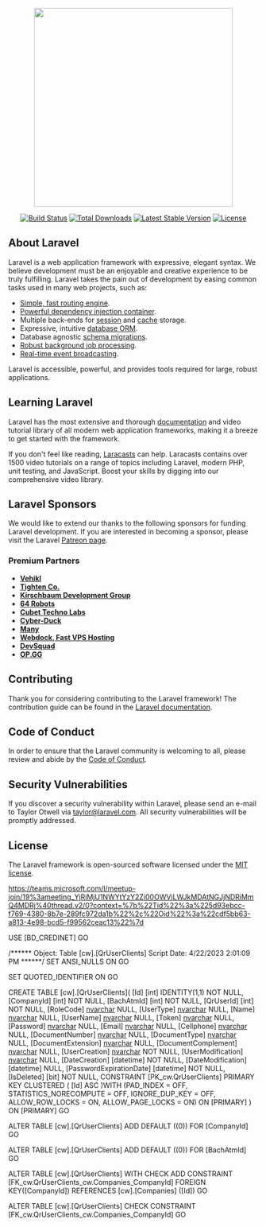 <p align="center"><a href="https://laravel.com" target="_blank"><img src="https://raw.githubusercontent.com/laravel/art/master/logo-lockup/5%20SVG/2%20CMYK/1%20Full%20Color/laravel-logolockup-cmyk-red.svg" width="400"></a></p>

<p align="center">
<a href="https://travis-ci.org/laravel/framework"><img src="https://travis-ci.org/laravel/framework.svg" alt="Build Status"></a>
<a href="https://packagist.org/packages/laravel/framework"><img src="https://img.shields.io/packagist/dt/laravel/framework" alt="Total Downloads"></a>
<a href="https://packagist.org/packages/laravel/framework"><img src="https://img.shields.io/packagist/v/laravel/framework" alt="Latest Stable Version"></a>
<a href="https://packagist.org/packages/laravel/framework"><img src="https://img.shields.io/packagist/l/laravel/framework" alt="License"></a>
</p>

## About Laravel

Laravel is a web application framework with expressive, elegant syntax. We believe development must be an enjoyable and creative experience to be truly fulfilling. Laravel takes the pain out of development by easing common tasks used in many web projects, such as:

- [Simple, fast routing engine](https://laravel.com/docs/routing).
- [Powerful dependency injection container](https://laravel.com/docs/container).
- Multiple back-ends for [session](https://laravel.com/docs/session) and [cache](https://laravel.com/docs/cache) storage.
- Expressive, intuitive [database ORM](https://laravel.com/docs/eloquent).
- Database agnostic [schema migrations](https://laravel.com/docs/migrations).
- [Robust background job processing](https://laravel.com/docs/queues).
- [Real-time event broadcasting](https://laravel.com/docs/broadcasting).

Laravel is accessible, powerful, and provides tools required for large, robust applications.

## Learning Laravel

Laravel has the most extensive and thorough [documentation](https://laravel.com/docs) and video tutorial library of all modern web application frameworks, making it a breeze to get started with the framework.

If you don't feel like reading, [Laracasts](https://laracasts.com) can help. Laracasts contains over 1500 video tutorials on a range of topics including Laravel, modern PHP, unit testing, and JavaScript. Boost your skills by digging into our comprehensive video library.

## Laravel Sponsors

We would like to extend our thanks to the following sponsors for funding Laravel development. If you are interested in becoming a sponsor, please visit the Laravel [Patreon page](https://patreon.com/taylorotwell).

### Premium Partners

- **[Vehikl](https://vehikl.com/)**
- **[Tighten Co.](https://tighten.co)**
- **[Kirschbaum Development Group](https://kirschbaumdevelopment.com)**
- **[64 Robots](https://64robots.com)**
- **[Cubet Techno Labs](https://cubettech.com)**
- **[Cyber-Duck](https://cyber-duck.co.uk)**
- **[Many](https://www.many.co.uk)**
- **[Webdock, Fast VPS Hosting](https://www.webdock.io/en)**
- **[DevSquad](https://devsquad.com)**
- **[OP.GG](https://op.gg)**

## Contributing

Thank you for considering contributing to the Laravel framework! The contribution guide can be found in the [Laravel documentation](https://laravel.com/docs/contributions).

## Code of Conduct

In order to ensure that the Laravel community is welcoming to all, please review and abide by the [Code of Conduct](https://laravel.com/docs/contributions#code-of-conduct).

## Security Vulnerabilities

If you discover a security vulnerability within Laravel, please send an e-mail to Taylor Otwell via [taylor@laravel.com](mailto:taylor@laravel.com). All security vulnerabilities will be promptly addressed.

## License

The Laravel framework is open-sourced software licensed under the [MIT license](https://opensource.org/licenses/MIT).


https://teams.microsoft.com/l/meetup-join/19%3ameeting_YjRiMjU1NWYtYzY2Zi00OWViLWJkMDAtNGJjNDRiMmQ4MDRj%40thread.v2/0?context=%7b%22Tid%22%3a%225d93ebcc-f769-4380-8b7e-289fc972da1b%22%2c%22Oid%22%3a%22cdf5bb63-a813-4e98-bcd5-f99562ceac13%22%7d


USE [BD_CREDINET]
GO

/****** Object:  Table [cw].[QrUserClients]    Script Date: 4/22/2023 2:01:09 PM ******/
SET ANSI_NULLS ON
GO

SET QUOTED_IDENTIFIER ON
GO

CREATE TABLE [cw].[QrUserClients](
	[Id] [int] IDENTITY(1,1) NOT NULL,
	[CompanyId] [int] NOT NULL,
	[BachAtmId] [int] NOT NULL,
	[QrUserId] [int] NOT NULL,
	[RoleCode] [nvarchar](10) NULL,
	[UserType] [nvarchar](60) NULL,
	[Name] [nvarchar](250) NULL,
	[UserName] [nvarchar](100) NULL,
	[Token] [nvarchar](250) NULL,
	[Password] [nvarchar](250) NULL,
	[Email] [nvarchar](4000) NULL,
	[Cellphone] [nvarchar](4000) NULL,
	[DocumentNumber] [nvarchar](4000) NULL,
	[DocumentType] [nvarchar](60) NULL,
	[DocumentExtension] [nvarchar](60) NULL,
	[DocumentComplement] [nvarchar](100) NULL,
	[UserCreation] [nvarchar](6) NOT NULL,
	[UserModification] [nvarchar](6) NULL,
	[DateCreation] [datetime] NOT NULL,
	[DateModification] [datetime] NULL,
	[PasswordExpirationDate] [datetime] NOT NULL,
	[IsDeleted] [bit] NOT NULL,
 CONSTRAINT [PK_cw.QrUserClients] PRIMARY KEY CLUSTERED 
(
	[Id] ASC
)WITH (PAD_INDEX = OFF, STATISTICS_NORECOMPUTE = OFF, IGNORE_DUP_KEY = OFF, ALLOW_ROW_LOCKS = ON, ALLOW_PAGE_LOCKS = ON) ON [PRIMARY]
) ON [PRIMARY]
GO

ALTER TABLE [cw].[QrUserClients] ADD  DEFAULT ((0)) FOR [CompanyId]
GO

ALTER TABLE [cw].[QrUserClients] ADD  DEFAULT ((0)) FOR [BachAtmId]
GO

ALTER TABLE [cw].[QrUserClients]  WITH CHECK ADD  CONSTRAINT [FK_cw.QrUserClients_cw.Companies_CompanyId] FOREIGN KEY([CompanyId])
REFERENCES [cw].[Companies] ([Id])
GO

ALTER TABLE [cw].[QrUserClients] CHECK CONSTRAINT [FK_cw.QrUserClients_cw.Companies_CompanyId]
GO
